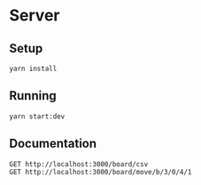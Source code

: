 # Server

## Setup

```
yarn install
```

## Running

```
yarn start:dev
```

## Documentation

```
GET http://localhost:3000/board/csv
GET http://localhost:3000/board/move/b/3/0/4/1
```
